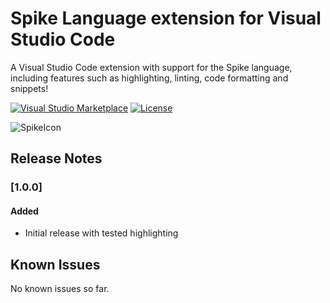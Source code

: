# Spike Language extension for Visual Studio Code

A Visual Studio Code extension with support for the Spike language, including features such as highlighting, linting, code formatting and snippets!


[![Visual Studio Marketplace](https://img.shields.io/badge/visual%20studio%20marketplace-v.1.0.0-blue.svg)](https://marketplace.visualstudio.com/items?itemName=spike.spike)
[![License](https://img.shields.io/badge/license-MIT-blue.svg)](http://3.spikeframework.com/license.php)

![SpikeIcon](https://spikeframework.com/spike-icon-png.png)

## Release Notes

### [1.0.0]
#### Added
- Initial release with tested highlighting

## Known Issues

No known issues so far.
